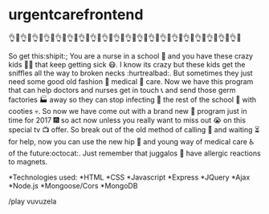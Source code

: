 # urgentcarefrontend

:ok_hand::100::ok_hand::100::ok_hand::100::ok_hand::100::ok_hand::100::ok_hand::100::ok_hand::100::ok_hand::100::ok_hand::100::ok_hand::100::ok_hand::100::ok_hand::100::ok_hand::100::ok_hand::100::ok_hand::100::ok_hand::100::ok_hand::100::ok_hand::100::ok_hand::100::ok_hand::100:

So get this:shipit:; You are a nurse in a school :school: and you have these crazy kids :boy::girl: that keep getting sick :mask:. I know its crazy but these kids get the sniffles all the way to broken necks :hurtrealbad:. But sometimes they just need some good old fashion :pill: medical :syringe: care. Now we have this program that can help doctors and nurses get in touch :telephone_receiver: and send those germ factories :factory: away so they can stop infecting :couplekiss: the rest of the school :school: with cooties :skull:. So now we have come out with a brand new :baby: program just in time for 2017 :fireworks: so act now unless you really want to miss out :sob: on this special tv :tv: offer. So break out of the old method of calling :calling: and waiting :hourglass_flowing_sand: for help, now you can use the new hip :metal: and young way of medical care :wheelchair: of the future:octocat:. Just remember that juggalos :flashlight: have allergic reactions to magnets.

*Technologies used:
*HTML
*CSS
*Javascript
*Express
*JQuery
*Ajax
*Node.js
*Mongoose/Cors
*MongoDB


/play vuvuzela
